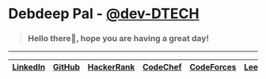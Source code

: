 # Debdeep Pal - [@dev-DTECH](https://github.com/dev-DTECH)
> ### Hello there👋, hope you are having a great day!
---
|[LinkedIn](https://www.linkedin.com/in/debdeep-pal/)|[GitHub](https://github.com/dev-DTECH)|[HackerRank](https://www.hackerrank.com/dev_DTECH)|[CodeChef](https://www.codechef.com/users/dev_dt)|[CodeForces](https://codeforces.com/profile/dtech)|[LeetCode](https://leetcode.com/dev_dtech/)
|-|-|-|-|-|-|
